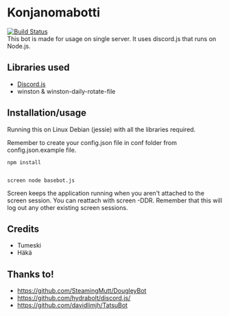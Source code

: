 # Konjanomabotti
[![Build Status](https://travis-ci.org/BaseLanParty/Konjanomabotti.svg?branch=master)](https://travis-ci.org/BaseLanParty/Konjanomabotti)  
This bot is made for usage on single server. It uses discord.js that runs on Node.js.

## Libraries used
- <a href="https://github.com/hydrabolt/discord.js/">Discord.js</a>
- winston & winston-daily-rotate-file

## Installation/usage

Running this on Linux Debian (jessie) with all the libraries required.

Remember to create your config.json file in conf folder from config.json.example file.

```
npm install


screen node basebot.js
```
Screen keeps the application running when you aren't attached to the screen session.
You can reattach with screen -DDR. Remember that this will log out any other existing screen sessions.

## Credits
- Tumeski
- Häkä

## Thanks to!
- https://github.com/SteamingMutt/DougleyBot
- https://github.com/hydrabolt/discord.js/
- https://github.com/davidlimjh/TatsuBot
